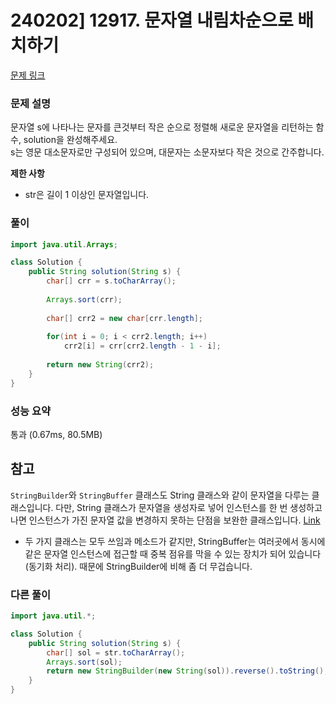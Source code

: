 # 240202] 12917. 문자열 내림차순으로 배치하기

[문제 링크](https://school.programmers.co.kr/learn/courses/30/lessons/12917)

### 문제 설명
문자열 s에 나타나는 문자를 큰것부터 작은 순으로 정렬해 새로운 문자열을 리턴하는 함수, solution을 완성해주세요.  
s는 영문 대소문자로만 구성되어 있으며, 대문자는 소문자보다 작은 것으로 간주합니다.

**제한 사항**  
* str은 길이 1 이상인 문자열입니다.

### 풀이
```java
import java.util.Arrays;

class Solution {
    public String solution(String s) {
        char[] crr = s.toCharArray();
        
        Arrays.sort(crr);
        
        char[] crr2 = new char[crr.length];
        
        for(int i = 0; i < crr2.length; i++)
            crr2[i] = crr[crr2.length - 1 - i];
        
        return new String(crr2);
    }
}
```

### 성능 요약
통과 (0.67ms, 80.5MB)

## 참고
`StringBuilder`와 `StringBuffer` 클래스도 String 클래스와 같이 문자열을 다루는 클래스입니다. 다만, String 클래스가 문자열을 생성자로 넣어 인스턴스를 한 번 생성하고 나면 인스턴스가 가진 문자열 값을 변경하지 못하는 단점을 보완한 클래스입니다. [Link](https://codevang.tistory.com/121)
  * 두 가지 클래스는 모두 쓰임과 메소드가 같지만, StringBuffer는 여러곳에서 동시에 같은 문자열 인스턴스에 접근할 때 중복 점유를 막을 수 있는 장치가 되어 있습니다(동기화 처리). 때문에 StringBuilder에 비해 좀 더 무겁습니다.

###  다른 풀이
```java
import java.util.*;

class Solution {
    public String solution(String s) {
        char[] sol = str.toCharArray();
        Arrays.sort(sol);
        return new StringBuilder(new String(sol)).reverse().toString();
    }
}
```
